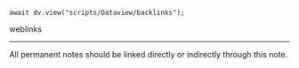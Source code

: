 ```dataviewjs
await dv.view("scripts/Dataview/backlinks");
```
weblinks 
___
All permanent notes should be linked directly or indirectly through this note.
